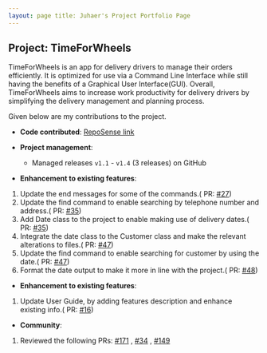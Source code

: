 ```yaml
---
layout: page title: Juhaer's Project Portfolio Page
---
```


## Project: TimeForWheels

TimeForWheels is an app for delivery drivers to manage their orders efficiently. It is optimized for use via a Command
Line Interface while still having the benefits of a Graphical User Interface(GUI). Overall, TimeForWheels aims to
increase work productivity for delivery drivers by simplifying the delivery management and planning process.

Given below are my contributions to the project.

* **Code contributed**: [RepoSense link](https://github.com/pasha-292/tp)

* **Project management**:
    * Managed releases `v1.1` - `v1.4` (3 releases) on GitHub

* **Enhancement to existing features**:

1. Update the end messages for some of the commands.(
   PR: [#27](https://github.com/AY2021S2-CS2103T-W10-3/tp/pull/27))
2. Update the find command to enable searching by telephone number and address.(
   PR: [#35](https://github.com/AY2021S2-CS2103T-W10-3/tp/pull/35))
3. Add Date class to the project to enable making use of delivery dates.(
   PR: [#35](https://github.com/AY2021S2-CS2103T-W10-3/tp/pull/35))
4. Integrate the date class to the Customer class and make the relevant alterations to files.(
   PR: [#47](https://github.com/AY2021S2-CS2103T-W10-3/tp/pull/47))
5. Update the find command to enable searching for customer by using the date.(
   PR: [#47](https://github.com/AY2021S2-CS2103T-W10-3/tp/pull/47))
6. Format the date output to make it more in line with the project.(
   PR: [#48](https://github.com/AY2021S2-CS2103T-W10-3/tp/pull/48))


* **Enhancement to existing features**:

1. Update User Guide, by adding features description and enhance existing info.(
   PR: [#16](https://github.com/AY2021S2-CS2103T-W10-3/tp/pull/16))


* **Community**:

1. Reviewed the following PRs: [#171](https://github.com/nus-cs2103-AY2021S2/ip/pull/171)
   , [#34](https://github.com/nus-cs2103-AY2021S2/ip/pull/34)
   , [#149](https://github.com/nus-cs2103-AY2021S2/ip/pull/149)